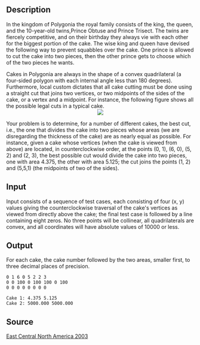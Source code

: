 <h2>Description</h2><p>In the kingdom of Polygonia the royal family consists of the king, the queen, and the 10-year-old twins,Prince Obtuse and Prince Trisect. The twins are fiercely competitive, and on their birthday they always vie with each other for the biggest portion of the cake. The wise king and queen have devised the following way to prevent squabbles over the cake. One prince is allowed to cut the cake into two pieces, then the other prince gets to choose which of the two pieces he wants.
</p>Cakes in Polygonia are always in the shape of a convex quadrilateral (a four-sided polygon with each internal angle less than 180 degrees). Furthermore, local custom dictates that all cake cutting must be done using a straight cut that joins two vertices, or two midpoints of the sides of the cake, or a vertex and a midpoint. For instance, the following figure shows all the possible legal cuts in a typical cake.
<center><img src="images/1624_1.jpg"></center><p>
</p>Your problem is to determine, for a number of different cakes, the best cut, i.e., the one that divides the cake into two pieces whose areas (we are disregarding the thickness of the cake) are as nearly equal as possible. For instance, given a cake whose vertices (when the cake is viewed from above) are located, in counterclockwise order, at the points (0, 1), (6, 0), (5, 2) and (2, 3), the best possible cut would divide the cake into two pieces, one with area 4.375, the other with area 5.125; the cut joins the points (1, 2) and (5,5,1) (the midpoints of two of the sides).<h2>Input</h2><p>Input consists of a sequence of test cases, each consisting of four (x, y) values giving the counterclockwise traversal of the cake's vertices as viewed from directly above the cake; the final test case is followed by a line containing eight zeros. No three points will be collinear, all quadrilaterals are convex, and all coordinates will have absolute values of 10000 or less.</p><h2>Output</h2><p>For each cake, the cake number followed by the two areas, smaller first, to three decimal places of precision.</p><pre><code class="language-input1">0 1 6 0 5 2 2 3
0 0 100 0 100 100 0 100
0 0 0 0 0 0 0 0</code></pre><pre><code class="language-output1">Cake 1: 4.375 5.125
Cake 2: 5000.000 5000.000</code></pre><h2>Source</h2><a href="searchproblem?field=source&amp;key=East+Central+North+America+2003">East Central North America 2003</a>